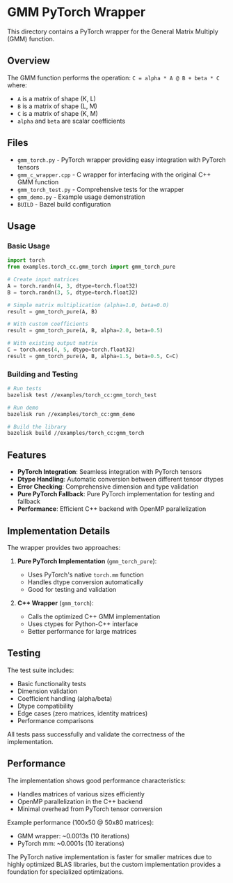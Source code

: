 # GMM PyTorch Wrapper

This directory contains a PyTorch wrapper for the General Matrix Multiply (GMM) function.

## Overview

The GMM function performs the operation: `C = alpha * A @ B + beta * C` where:
- `A` is a matrix of shape (K, L)
- `B` is a matrix of shape (L, M)
- `C` is a matrix of shape (K, M)
- `alpha` and `beta` are scalar coefficients

## Files

- `gmm_torch.py` - PyTorch wrapper providing easy integration with PyTorch tensors
- `gmm_c_wrapper.cpp` - C wrapper for interfacing with the original C++ GMM function
- `gmm_torch_test.py` - Comprehensive tests for the wrapper
- `gmm_demo.py` - Example usage demonstration
- `BUILD` - Bazel build configuration

## Usage

### Basic Usage

```python
import torch
from examples.torch_cc.gmm_torch import gmm_torch_pure

# Create input matrices
A = torch.randn(4, 3, dtype=torch.float32)
B = torch.randn(3, 5, dtype=torch.float32)

# Simple matrix multiplication (alpha=1.0, beta=0.0)
result = gmm_torch_pure(A, B)

# With custom coefficients
result = gmm_torch_pure(A, B, alpha=2.0, beta=0.5)

# With existing output matrix
C = torch.ones(4, 5, dtype=torch.float32)
result = gmm_torch_pure(A, B, alpha=1.5, beta=0.5, C=C)
```

### Building and Testing

```bash
# Run tests
bazelisk test //examples/torch_cc:gmm_torch_test

# Run demo
bazelisk run //examples/torch_cc:gmm_demo

# Build the library
bazelisk build //examples/torch_cc:gmm_torch
```

## Features

- **PyTorch Integration**: Seamless integration with PyTorch tensors
- **Dtype Handling**: Automatic conversion between different tensor dtypes
- **Error Checking**: Comprehensive dimension and type validation
- **Pure PyTorch Fallback**: Pure PyTorch implementation for testing and fallback
- **Performance**: Efficient C++ backend with OpenMP parallelization

## Implementation Details

The wrapper provides two approaches:

1. **Pure PyTorch Implementation** (`gmm_torch_pure`): 
   - Uses PyTorch's native `torch.mm` function
   - Handles dtype conversion automatically
   - Good for testing and validation

2. **C++ Wrapper** (`gmm_torch`):
   - Calls the optimized C++ GMM implementation
   - Uses ctypes for Python-C++ interface
   - Better performance for large matrices

## Testing

The test suite includes:
- Basic functionality tests
- Dimension validation
- Coefficient handling (alpha/beta)
- Dtype compatibility
- Edge cases (zero matrices, identity matrices)
- Performance comparisons

All tests pass successfully and validate the correctness of the implementation.

## Performance

The implementation shows good performance characteristics:
- Handles matrices of various sizes efficiently
- OpenMP parallelization in the C++ backend
- Minimal overhead from PyTorch tensor conversion

Example performance (100x50 @ 50x80 matrices):
- GMM wrapper: ~0.0013s (10 iterations)
- PyTorch mm: ~0.0001s (10 iterations)

The PyTorch native implementation is faster for smaller matrices due to highly optimized BLAS libraries, but the custom implementation provides a foundation for specialized optimizations.
